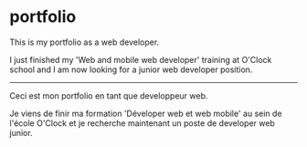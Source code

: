 # portfolio

This is my portfolio as a web developer.

I just finished my 'Web and mobile web developer' training at O'Clock school and I am now looking for a junior web developer position.

-------------------------------------------------------------

Ceci est mon portfolio en tant que developpeur web.

Je viens de finir ma formation 'Déveloper web et web mobile' au sein de l'école O'Clock et je recherche maintenant un poste de developer web junior.